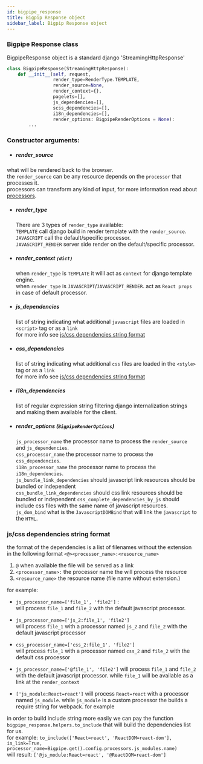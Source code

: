 ```yaml
---
id: bigpipe_response
title: Bigpip Response object
sidebar_label: Bigpip Response object
---
```


### Bigpipe Response class 

BigpipeResponse object is a standard django 'StreamingHttpResponse' 
```python
class BigpipeResponse(StreamingHttpResponse):
    def __init__(self, request,
                 render_type=RenderType.TEMPLATE,
                 render_source=None,
                 render_context={},
                 pagelets=[],
                 js_dependencies=[],
                 scss_dependencies=[],
                 i18n_dependencies=[],
                 render_options: BigpipeRenderOptions = None):
        ...
```

### Constructor arguments: 
* ##### render_source    
what will be rendered back to the browser.   
the `render_source` can be any resource depends on the `processor` that processes it.  
processors can transform any kind of input, for more information read about  [processors](./processors.md).         

* ##### render_type
    There are 3 types of `render_type` available:   
    `TEMPLATE` call django build in render template with the `render_source`.    
    `JAVASCRIPT` call the default/specific processor.      
    `JAVASCRIPT_RENDER` server side render on the default/specific processor. 
* ##### render_context `(dict)`
    when `render_type` is `TEMPLATE` it willl act as `context` for django template engine.    
    when `render_type` is `JAVASCRIPT`/`JAVASCRIPT_RENDER`. act as `React props` in case of default processor.
* ##### js_dependencies
    list of string indicating what additional `javascript` files are loaded in `<script>` tag or as a `link`       
    for more info see  [js/css dependencies string format](#js_css-dependencies-string-format)      
* ##### css_dependencies
    list of string indicating what additional `css` files are loaded in the `<style>` tag or as a `link`       
    for more info see  [js/css dependencies string format](#js_css-dependencies-string-format)      
* ##### i18n_dependencies
    list of regular expression string filtering django internalization strings and making them available for the client. 
* ##### render_options (`BigpipeRenderOptions`)
    `js_processor_name` the processor name to process the `render_source` and `js_dependencies`.   
    `css_processor_name` the processor name to process the `css_dependencies`.   
    `i18n_processor_name` the processor name to process the `i18n_dependencies`.   
    `js_bundle_link_dependencies` should javascript link resources should be bundled or independent    
    `css_bundle_link_dependencies` should css link resources should be bundled or independent
    `css_complete_dependencies_by_js` should include css files with the same name of javascript resources.   
    `js_dom_bind` what is the `JavascriptDOMBind` that will link the `javascript` to the `HTML`.

    


### js/css dependencies string format
<a name="js_css-dependencies-string-format"></a>

the format of the dependencies is a list of filenames without the extension in the following format `<@><processor_name>:<resource_name>`   

1. `@` when available the file will be served as a link
2. `<processor_name>:` the processor name the will process the resource
3. `<resource_name>` the resource name (file name without extension.)


for example:   
* `js_processor_name=['file_1', 'file2']` :   
will process `file_1` and `file_2` with the default javascript processor.

* `js_processor_name=['js_2:file_1', 'file2']`      
will process `file_1` with a processor named `js_2` and `file_2` with the default javascript processor
 
* `css_processor_name=['css_2:file_1', 'file2']`    
will process `file_1` with a processor named `css_2` and `file_2` with the default css processor

* `js_processor_name=['@file_1', 'file2']`
will process `file_1` and `file_2` with the default javascript processor. while `file_1` will be available as a link at the `render_context`


* `['js_module:React=react']`
will process `React=react` with a processor named `js_module`. while `js_module` is a custom processor the builds a require string for webpack. 
for example 

in order to build include string more easily we can pay the function `bigpipe_response.helpers.to_include` that will build the dependencies list for us.     
for example: 
`to_include(['React=react', 'ReactDOM=react-dom'], is_link=True, processor_name=Bigpipe.get().config.processors.js_modules.name)`         
will result: `['@js_module:React=react', '@ReactDOM=react-dom']`
    
 
